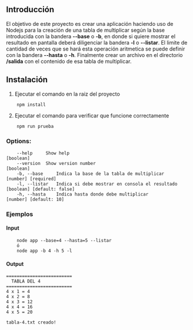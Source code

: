 ## Introducción

El objetivo de este proyecto es crear una aplicación haciendo uso de Nodejs para 
la creación de una tabla de multiplicar según la base introducida con la
bandera **--base** o **-b**, en donde si quiere mostrar el resultado en pantalla deberá
diligenciar la bandera **-l** o **--listar**. El limite de cantidad de veces que se hará
esta operación aritmetica se puede definir con la bandera **--hasta** o **-h**. 
Finalmente crear un archivo en el directorio **/salida** con el contenido de esa tabla de multiplicar.

## Instalación
1. Ejecutar el comando en la raiz del proyecto
```
    npm install
```

2. Ejecutar el comando para verificar que funcione correctamente
```
    npm run prueba
```



### Options:
```
    --help     Show help                                            [boolean]
    --version  Show version number                                  [boolean]
    -b, --base     Indica la base de la tabla de multiplicar        [number] [required]
    -l, --listar   Indica si debe mostrar en consola el resultado   [boolean] [default: false]
    -h, --hasta    Indica hasta donde debe multiplicar              [number] [default: 10]
```

### Ejemplos
#### **Input**
```
    node app --base=4 --hasta=5 --listar
    ó
    node app -b 4 -h 5 -l 
```
#### **Output**
```
=========================
  TABLA DEL 4
=========================
4 x 1 = 4
4 x 2 = 8
4 x 3 = 12
4 x 4 = 16
4 x 5 = 20

tabla-4.txt creado!
```